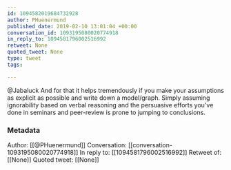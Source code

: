 ```yaml
---
id: 1094582019684732928
author: PHuenermund
published_date: 2019-02-10 13:01:04 +00:00
conversation_id: 1093195080020774918
in_reply_to: 1094581796002516992
retweet: None
quoted_tweet: None
type: tweet
tags:

---
```


@Jabaluck And for that it helps tremendously if you make your assumptions as explicit as possible and write down a model/graph. Simply assuming ignorability based on verbal reasoning and the persuasive efforts you've done in seminars and peer-review is  prone to jumping to conclusions.

### Metadata

Author: [[@PHuenermund]]
Conversation: [[conversation-1093195080020774918]]
In reply to: [[1094581796002516992]]
Retweet of: [[None]]
Quoted tweet: [[None]]
